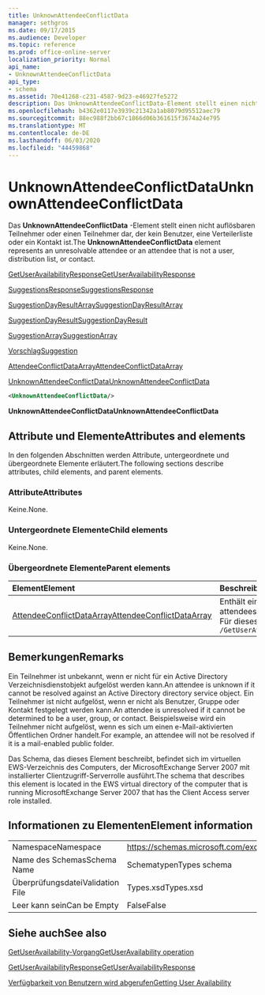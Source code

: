 ```yaml
---
title: UnknownAttendeeConflictData
manager: sethgros
ms.date: 09/17/2015
ms.audience: Developer
ms.topic: reference
ms.prod: office-online-server
localization_priority: Normal
api_name:
- UnknownAttendeeConflictData
api_type:
- schema
ms.assetid: 70e41268-c231-4587-9d23-e46927fe5272
description: Das UnknownAttendeeConflictData-Element stellt einen nicht auflösbaren Teilnehmer oder einen Teilnehmer dar, der kein Benutzer, eine Verteilerliste oder ein Kontakt ist.
ms.openlocfilehash: b4362e0117e3939c21342a1ab8079d95512aec79
ms.sourcegitcommit: 88ec988f2bb67c1866d06b361615f3674a24e795
ms.translationtype: MT
ms.contentlocale: de-DE
ms.lasthandoff: 06/03/2020
ms.locfileid: "44459868"
---
```

# <a name="unknownattendeeconflictdata"></a><span data-ttu-id="07166-103">UnknownAttendeeConflictData</span><span class="sxs-lookup"><span data-stu-id="07166-103">UnknownAttendeeConflictData</span></span>

<span data-ttu-id="07166-104">Das **UnknownAttendeeConflictData** -Element stellt einen nicht auflösbaren Teilnehmer oder einen Teilnehmer dar, der kein Benutzer, eine Verteilerliste oder ein Kontakt ist.</span><span class="sxs-lookup"><span data-stu-id="07166-104">The **UnknownAttendeeConflictData** element represents an unresolvable attendee or an attendee that is not a user, distribution list, or contact.</span></span> 
  
[<span data-ttu-id="07166-105">GetUserAvailabilityResponse</span><span class="sxs-lookup"><span data-stu-id="07166-105">GetUserAvailabilityResponse</span></span>](getuseravailabilityresponse.md)
  
[<span data-ttu-id="07166-106">SuggestionsResponse</span><span class="sxs-lookup"><span data-stu-id="07166-106">SuggestionsResponse</span></span>](suggestionsresponse.md)
  
[<span data-ttu-id="07166-107">SuggestionDayResultArray</span><span class="sxs-lookup"><span data-stu-id="07166-107">SuggestionDayResultArray</span></span>](suggestiondayresultarray.md)
  
[<span data-ttu-id="07166-108">SuggestionDayResult</span><span class="sxs-lookup"><span data-stu-id="07166-108">SuggestionDayResult</span></span>](suggestiondayresult.md)
  
[<span data-ttu-id="07166-109">SuggestionArray</span><span class="sxs-lookup"><span data-stu-id="07166-109">SuggestionArray</span></span>](suggestionarray.md)
  
[<span data-ttu-id="07166-110">Vorschlag</span><span class="sxs-lookup"><span data-stu-id="07166-110">Suggestion</span></span>](suggestion.md)
  
[<span data-ttu-id="07166-111">AttendeeConflictDataArray</span><span class="sxs-lookup"><span data-stu-id="07166-111">AttendeeConflictDataArray</span></span>](attendeeconflictdataarray.md)
  
[<span data-ttu-id="07166-112">UnknownAttendeeConflictData</span><span class="sxs-lookup"><span data-stu-id="07166-112">UnknownAttendeeConflictData</span></span>](unknownattendeeconflictdata.md)
  
```xml
<UnknownAttendeeConflictData/>
```

 <span data-ttu-id="07166-113">**UnknownAttendeeConflictData**</span><span class="sxs-lookup"><span data-stu-id="07166-113">**UnknownAttendeeConflictData**</span></span>
## <a name="attributes-and-elements"></a><span data-ttu-id="07166-114">Attribute und Elemente</span><span class="sxs-lookup"><span data-stu-id="07166-114">Attributes and elements</span></span>

<span data-ttu-id="07166-115">In den folgenden Abschnitten werden Attribute, untergeordnete und übergeordnete Elemente erläutert.</span><span class="sxs-lookup"><span data-stu-id="07166-115">The following sections describe attributes, child elements, and parent elements.</span></span>
  
### <a name="attributes"></a><span data-ttu-id="07166-116">Attribute</span><span class="sxs-lookup"><span data-stu-id="07166-116">Attributes</span></span>

<span data-ttu-id="07166-117">Keine.</span><span class="sxs-lookup"><span data-stu-id="07166-117">None.</span></span>
  
### <a name="child-elements"></a><span data-ttu-id="07166-118">Untergeordnete Elemente</span><span class="sxs-lookup"><span data-stu-id="07166-118">Child elements</span></span>

<span data-ttu-id="07166-119">Keine.</span><span class="sxs-lookup"><span data-stu-id="07166-119">None.</span></span>
  
### <a name="parent-elements"></a><span data-ttu-id="07166-120">Übergeordnete Elemente</span><span class="sxs-lookup"><span data-stu-id="07166-120">Parent elements</span></span>

|<span data-ttu-id="07166-121">**Element**</span><span class="sxs-lookup"><span data-stu-id="07166-121">**Element**</span></span>|<span data-ttu-id="07166-122">**Beschreibung**</span><span class="sxs-lookup"><span data-stu-id="07166-122">**Description**</span></span>|
|:-----|:-----|
|[<span data-ttu-id="07166-123">AttendeeConflictDataArray</span><span class="sxs-lookup"><span data-stu-id="07166-123">AttendeeConflictDataArray</span></span>](attendeeconflictdataarray.md) <br/> |<span data-ttu-id="07166-124">Enthält ein Array von Konfliktdaten für abgefragte Teilnehmer, die im [GetUserAvailability-Vorgang](getuseravailability-operation.md)identifiziert wurden.</span><span class="sxs-lookup"><span data-stu-id="07166-124">Contains an array of conflict data for queried attendees identified in the [GetUserAvailability operation](getuseravailability-operation.md).</span></span>  <br/> <span data-ttu-id="07166-125">Für dieses Element wird folgender XPath-Ausdruck verwendet: </span><span class="sxs-lookup"><span data-stu-id="07166-125">The following is the XPath expression to this element:</span></span>  <br/>  `/GetUserAvailabilityResponse/SuggestionsResponse/SuggestionDayResultArray/SuggestionDayResult[i]/SuggestionArray/Suggestion[i]/AttendeeConflictDataArray` <br/> |
   
## <a name="remarks"></a><span data-ttu-id="07166-126">Bemerkungen</span><span class="sxs-lookup"><span data-stu-id="07166-126">Remarks</span></span>

<span data-ttu-id="07166-127">Ein Teilnehmer ist unbekannt, wenn er nicht für ein Active Directory Verzeichnisdienstobjekt aufgelöst werden kann.</span><span class="sxs-lookup"><span data-stu-id="07166-127">An attendee is unknown if it cannot be resolved against an Active Directory directory service object.</span></span> <span data-ttu-id="07166-128">Ein Teilnehmer ist nicht aufgelöst, wenn er nicht als Benutzer, Gruppe oder Kontakt festgelegt werden kann.</span><span class="sxs-lookup"><span data-stu-id="07166-128">An attendee is unresolved if it cannot be determined to be a user, group, or contact.</span></span> <span data-ttu-id="07166-129">Beispielsweise wird ein Teilnehmer nicht aufgelöst, wenn es sich um einen e-Mail-aktivierten Öffentlichen Ordner handelt.</span><span class="sxs-lookup"><span data-stu-id="07166-129">For example, an attendee will not be resolved if it is a mail-enabled public folder.</span></span>
  
<span data-ttu-id="07166-130">Das Schema, das dieses Element beschreibt, befindet sich im virtuellen EWS-Verzeichnis des Computers, der MicrosoftExchange Server 2007 mit installierter Clientzugriff-Serverrolle ausführt.</span><span class="sxs-lookup"><span data-stu-id="07166-130">The schema that describes this element is located in the EWS virtual directory of the computer that is running MicrosoftExchange Server 2007 that has the Client Access server role installed.</span></span>
  
## <a name="element-information"></a><span data-ttu-id="07166-131">Informationen zu Elementen</span><span class="sxs-lookup"><span data-stu-id="07166-131">Element information</span></span>

|||
|:-----|:-----|
|<span data-ttu-id="07166-132">Namespace</span><span class="sxs-lookup"><span data-stu-id="07166-132">Namespace</span></span>  <br/> |https://schemas.microsoft.com/exchange/services/2006/types  <br/> |
|<span data-ttu-id="07166-133">Name des Schemas</span><span class="sxs-lookup"><span data-stu-id="07166-133">Schema Name</span></span>  <br/> |<span data-ttu-id="07166-134">Schematypen</span><span class="sxs-lookup"><span data-stu-id="07166-134">Types schema</span></span>  <br/> |
|<span data-ttu-id="07166-135">Überprüfungsdatei</span><span class="sxs-lookup"><span data-stu-id="07166-135">Validation File</span></span>  <br/> |<span data-ttu-id="07166-136">Types.xsd</span><span class="sxs-lookup"><span data-stu-id="07166-136">Types.xsd</span></span>  <br/> |
|<span data-ttu-id="07166-137">Leer kann sein</span><span class="sxs-lookup"><span data-stu-id="07166-137">Can be Empty</span></span>  <br/> |<span data-ttu-id="07166-138">False</span><span class="sxs-lookup"><span data-stu-id="07166-138">False</span></span>  <br/> |
   
## <a name="see-also"></a><span data-ttu-id="07166-139">Siehe auch</span><span class="sxs-lookup"><span data-stu-id="07166-139">See also</span></span>



[<span data-ttu-id="07166-140">GetUserAvailability-Vorgang</span><span class="sxs-lookup"><span data-stu-id="07166-140">GetUserAvailability operation</span></span>](getuseravailability-operation.md)
  
[<span data-ttu-id="07166-141">GetUserAvailabilityResponse</span><span class="sxs-lookup"><span data-stu-id="07166-141">GetUserAvailabilityResponse</span></span>](getuseravailabilityresponse.md)


[<span data-ttu-id="07166-142">Verfügbarkeit von Benutzern wird abgerufen</span><span class="sxs-lookup"><span data-stu-id="07166-142">Getting User Availability</span></span>](https://msdn.microsoft.com/library/d4133fcb-9b0f-4e6b-aadf-a389da83516a%28Office.15%29.aspx)


